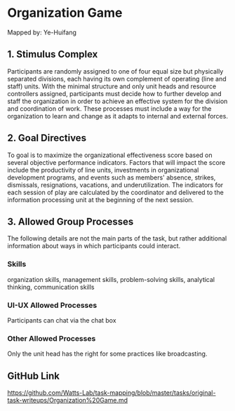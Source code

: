 # Organization Game

Mapped by: Ye-Huifang 

## 1. Stimulus Complex 
Participants are randomly assigned to one of four equal size but physically separated divisions, each having its own complement of operating (line and staff) units. With the minimal structure and only unit heads and resource controllers assigned, participants must decide how to further develop and staff the organization in order to achieve an effective system for the division and coordination of work. These processes must include a way for the organization to learn and change as it adapts to internal and external forces.

## 2. Goal Directives 
To goal is to maximize the organizational effectiveness score based on several objective performance indicators. Factors that will impact the score include the productivity of line units, investments in organizational development programs, and events such as members' absence, strikes, dismissals, resignations, vacations, and underutilization. The indicators for each session of play are calculated by the coordinator and delivered to the information processing unit at the beginning of the next session.

## 3. Allowed Group Processes 
The following details are not the main parts of the task, but rather additional information about ways in which participants could interact.

### Skills 
organization skills, management skills, problem-solving skills, analytical thinking, communication skills

### UI-UX Allowed Processes
Participants can chat via the chat box

### Other Allowed Processes
Only the unit head has the right for some practices like broadcasting.

## GitHub Link 
https://github.com/Watts-Lab/task-mapping/blob/master/tasks/original-task-writeups/Organization%20Game.md